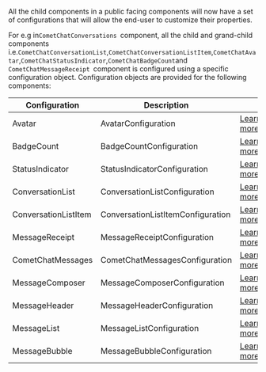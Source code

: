 All the child components in a public facing components will now have a set of configurations that will allow the end-user to customize their properties.

For e.g in`CometChatConversations `component, all the child and grand-child components i.e.`CometChatConversationList`,`CometChatConversationListItem`,`CometChatAvatar`,`CometChatStatusIndicator`,`CometChatBadgeCount`and `CometChatMessageReceipt `component is configured using a specific configuration object. Configuration objects are provided for the following components:

| Configuration | Description |  | 
| ---- | ---- | ---- | 
| Avatar | AvatarConfiguration | [Learn more](https://app.developerhub.io/cometchat-documentation/v3/react-chat-ui-kit/avatar-configuration) | 
| BadgeCount | BadgeCountConfiguration | [Learn more](https://app.developerhub.io/cometchat-documentation/v3/react-chat-ui-kit/badge-count-configuration) | 
| StatusIndicator | StatusIndicatorConfiguration | [Learn more](https://app.developerhub.io/cometchat-documentation/v3/react-chat-ui-kit/statusindicatorconfiguration) | 
| ConversationList | ConversationListConfiguration | [Learn more](https://app.developerhub.io/cometchat-documentation/v3/react-chat-ui-kit/conversationlistconfiguration) | 
| ConversationListItem | ConversationListItemConfiguration | [Learn more](https://app.developerhub.io/cometchat-documentation/v3/react-chat-ui-kit/conversationlistitemconfiguration) | 
| MessageReceipt | MessageReceiptConfiguration | [Learn more](https://app.developerhub.io/cometchat-documentation/v3/react-chat-ui-kit/messagereceiptconfiguration) | 
| CometChatMessages | CometChatMessagesConfiguration | [Learn more](https://app.developerhub.io/cometchat-documentation/v3/react-chat-ui-kit/cometchatmessagesconfiguration) | 
| MessageComposer | MessageComposerConfiguration | [Learn more](https://app.developerhub.io/cometchat-documentation/v3/react-chat-ui-kit/messagecomposerconfiguration) | 
| MessageHeader | MessageHeaderConfiguration | [Learn more](https://app.developerhub.io/cometchat-documentation/v3/react-chat-ui-kit/messageheaderconfiguration) | 
| MessageList | MessageListConfiguration | [Learn more](https://app.developerhub.io/cometchat-documentation/v3/react-chat-ui-kit/messagelistconfiguration) | 
| MessageBubble | MessageBubbleConfiguration | [Learn more](https://app.developerhub.io/cometchat-documentation/v3/react-chat-ui-kit/messagebubble-configuration) | 
